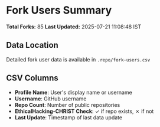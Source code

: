# Fork Users Summary

**Total Forks:** 85
**Last Updated:** 2025-07-21 11:08:48 IST

## Data Location
Detailed fork user data is available in `.repo/fork-users.csv`

## CSV Columns
- **Profile Name**: User's display name or username
- **Username**: GitHub username
- **Repo Count**: Number of public repositories
- **EthicalHacking-CHRIST Check**: ✓ if repo exists, ✗ if not
- **Last Update**: Timestamp of last data update